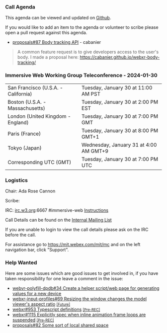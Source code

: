 ### Call Agenda

This agenda can be viewed and updated on [Github](https://github.com/immersive-web/administrivia/blob/main/meetings/2024/2024-01-30-Immersive_Web_Working_Group_Teleconference-agenda.md).

If you would like to add an item to the agenda or volunteer to scribe please open a pull request against this agenda.

* [proposals#87 Body tracking API](https://github.com/immersive-web/proposals/issues/87) - cabanier
> A common feature request is to give developers access to the user's body.
 >I made a proposal here: https://cabanier.github.io/webxr-body-tracking/

### Immersive Web Working Group Teleconference - 2024-01-30

<table>
<tr><td> San Francisco (U.S.A. - California) <td> Tuesday, January 30 at 11:00 AM PST
<tr><td> Boston (U.S.A. - Massachusetts) <td> Tuesday, January 30 at 2:00 PM EST
<tr><td> London (United Kingdom - England) <td> Tuesday, January 30 at 7:00 PM GMT
<tr><td> Paris (France) <td> Tuesday, January 30 at 8:00 PM GMT+1
<tr><td> Tokyo (Japan) <td> Wednesday, January 31 at 4:00 AM GMT+9
<tr><td> Corresponding UTC (GMT) <td> Tuesday, January 30 at 7:00 PM UTC
</table>

### Logistics

Chair: Ada Rose Cannon

Scribe:

IRC: [irc.w3.org](http://irc.w3.org/):6667 #immersive-web [Instructions](https://github.com/immersive-web/administrivia/blob/main/IRC.md)

Call Details can be found on the [Internal Mailing List](https://lists.w3.org/Archives/Member/internal-immersive-web/2019Feb/0002.html)

If you are unable to login to view the call details please ask on the IRC before the call.

For assistance go to https://mit.webex.com/mit/mc  and on the left navigation bar, click "Support".

### Help Wanted

Here are some issues which are good issues to get involved in, if you have taken responsibility for one leave a comment in the issue:

- [webvr-polyfill-dpdb#34 Create a helper script/web page for generating values for a new device](https://github.com/immersive-web/webvr-polyfill-dpdb/issues/34)
- [webxr-input-profiles#69 Resizing the window changes the model viewer's aspect ratio](https://github.com/immersive-web/webxr-input-profiles/issues/69) [<small>[Future]</small>](https://api.github.com/repos/immersive-web/webxr-input-profiles/milestones/4)
- [webxr#953 Typescript definitions](https://github.com/immersive-web/webxr/issues/953) [<small>[Pre-REC]</small>](https://api.github.com/repos/immersive-web/webxr/milestones/16)
- [webxr#1115 Explicitly spec when inline animation frame loops are suspended](https://github.com/immersive-web/webxr/issues/1115) [<small>[Pre-REC]</small>](https://api.github.com/repos/immersive-web/webxr/milestones/16)
- [proposals#82 Some sort of local shared space](https://github.com/immersive-web/proposals/issues/82)


              

